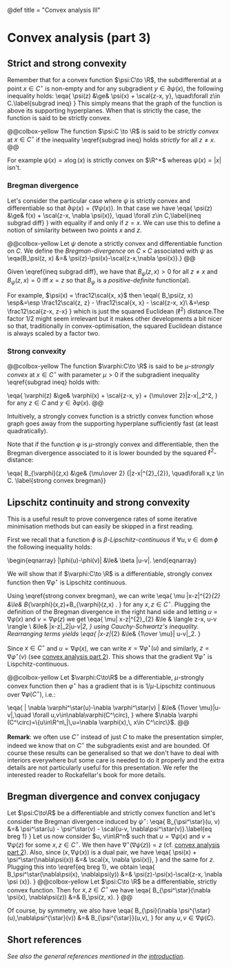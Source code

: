 @def title = "Convex analysis III"

# Convex analysis (part 3)

## Strict and strong convexity <!-- ✅ 13/9/2018 -->

Remember that for a convex function $\psi:C\to \R$, the subdifferential at a point $x\in C^\circ$ is non-empty and for any subgradient $y\in\partial \psi(x)$, the following inequality holds:
\eqa{
    \psi(z) &\ge& \psi(x) + \scal{z-x, y}, \quad\forall z\in C.\label{subgrad ineq}
}
This simply means that the graph of the function is above its supporting hyperplanes. When that is strictly the case, the function is said to be strictly convex.

@@colbox-yellow
The function $\psi:C \to \R$ is said to be *strictly convex* at $x\in C^\circ$ if the inequality \eqref{subgrad ineq} holds *strictly* for all $z\neq x$.
@@

For example $\psi(x)=x\log(x)$ is strictly convex on $\R^+$ whereas $\psi(x)=|x|$ isn't.

### Bregman divergence <!-- ✅ 13/9/2018 -->

Let's consider the particular case where $\psi$ is strictly convex and differentiable so that $\partial \psi(x)=\{\nabla \psi(x)\}$.
In that case we have
\eqa{
    \psi(z) &\ge& f(x) + \scal{z-x, \nabla \psi(x)}, \quad \forall z\in C,\label{ineq subgrad diff}
}
with equality if and only if $z=x$.
We can use this to define a notion of similarity between two points $x$ and $z$.

@@colbox-yellow
Let $\psi$ denote a strictly convex and differentiable function on $C$. We define the *Bregman-divergence* on $C\times C$ associated with $\psi$ as
\eqa{B_\psi(z, x) &=& \psi(z)-\psi(x)-\scal{z-x,\nabla \psi(x)}.}
@@

Given \eqref{ineq subgrad diff}, we have that $B_\psi(z, x)>0$ for all $z\neq x$ and $B_\psi(z, x)=0$ iff $x=z$ so that $B_\psi$ is a *positive-definite* function(al).

For example, $\psi(x) = \frac12\scal{x, x}$ then
\eqal{
    B_\psi(z, x) \esp&=\esp \frac12\scal{z, z} - \frac12\scal{x, x} - \scal{z-x, x}\\
                 &=\esp \frac12\scal{z-x, z-x}
}
which is just the squared Euclidean ($\ell^{2}$) distance.The factor $1/2$ might seem irrelevant but it makes other developments a bit nicer so that, traditionally in convex-optimisation, the squared Euclidean distance is always scaled by a factor two.

### Strong convexity <!-- ✅ 13/9/2018 -->

@@colbox-yellow
The function $\varphi:C\to \R$ is said to be $\mu$-*strongly convex* at $x\in C^\circ$ with parameter $\mu>0$ if the subgradient inequality \eqref{subgrad ineq} holds with:

\eqa{
    \varphi(z) &\ge& \varphi(x) + \scal{z-x, y} + {\mu\over 2}\|z-x\|_2^2,
}
for any $z\in C$ and $y\in\partial \varphi(x)$.
@@

Intuitively, a strongly convex function is a strictly convex function whose graph goes away from the supporting hyperplane sufficiently fast (at least quadratically).

Note that if the function $\varphi$ is $\mu$-strongly convex and differentiable, then the Bregman divergence associated to it is lower bounded by the squared $\ell^{2}$-distance:

\eqa{
B_{\varphi}(z,x) &\ge& {\mu\over 2} {\|z-x\|^{2}_{2}}, \quad\forall x,z \in C.
\label{strong convex bregman}}

## Lipschitz continuity and strong convexity

This is a useful result to prove convergence rates of some iterative minimisation methods but can easily be skipped in a first reading.

First we recall that a function $\phi$ is $\beta$*-Lipschitz-continuous* if $\forall u,v\in \text{dom}\, \phi$ the following inequality holds:

\begin{eqnarray}
\|\phi(u)-\phi(v)\| &\le& \beta \|u-v\|.
\end{eqnarray}

We will show that if $\varphi:C\to \R$ is a differentiable, strongly convex function then $\nabla \varphi^\star$ is Lipschitz continuous.

Using \eqref{strong convex bregman}, we can write
\eqa{
    \mu \|x-z\|^{2}_{2} &\le& B_{\varphi}(x,z)+B_{\varphi}(z,x) .
}
for any $x, z\in C^\circ$.
Plugging the definition of the Bregman divergence in the right hand side and letting $u=\nabla \varphi(x)$ and $v=\nabla \varphi(z)$ we get
\eqa{
    \mu\| x-z\|^{2}_{2} &\le & \langle z-x, u-v \rangle \\
       &\le& \|x-z\|_2\|u-v\|_2,
}
using Cauchy-Schwartz's inequality.
Rearranging terms yields
\eqa{
    \|x-z\|_{2} &\le& {1\over \mu}\| u-v\|_2.
}

Since $x\in C^\circ$ and $u=\nabla \varphi(x)$, we can write $x = \nabla \varphi^\star(u)$ and similarly, $z=\nabla\varphi^\star(v)$ (see [convex analysis part 2](/pub/csml/cvx_opti/ca_2.html)).
This shows that the gradient $\nabla\varphi^\star$ is Lispchitz-continuous.

@@colbox-yellow
Let $\varphi:C\to\R$ be a differentiable, $\mu$-strongly convex function then $\varphi^\star$ has a gradient that is is $1/\mu$-Lipschitz continuous over $\nabla \varphi(C^\circ)$, i.e.:

\eqa{
    \| \nabla \varphi^\star(u)-\nabla \varphi^\star(v)  \| &\le& {1\over \mu}\|u-v\|,\quad \forall u,v\in\nabla\varphi(C^\circ),
}
where $\nabla \varphi (C^\circ)=\{u\in\R^n\,|\,u=\nabla \varphi(x),\, x\in C^\circ\}$.
@@

**Remark**: we often use $C^\circ$ instead of just $C$ to make the presentation simpler, indeed we know that on $C^\circ$ the subgradients exist and are bounded.
Of course these results can be generalised so that we don't have to deal with interiors everywhere but some care is needed to do it properly and the extra details are not particularly useful for this presentation.
We refer the interested reader to Rockafellar's book for more details.

## Bregman divergence and convex conjugacy

Let $\psi:C\to\R$ be a differentiable and strictly convex function and let's consider the Bregman divergence induced by $\psi^\star$:
\eqa{
    B_{\psi^\star}(u, v) &=& \psi^\star(u) - \psi^\star(v) - \scal{u-v, \nabla\psi^\star(v)}.\label{eq breg 1}
}
Let us now consider $u, v\in\R^n$ such that $u=\nabla \psi(x)$ and $v=\nabla\psi(z)$ for some $x, z\in C^\circ$.
We then have $\nabla^\star(\nabla \psi (z)) = z$ (cf. [convex analysis part 2](/pub/csml/cvxopt/ca_2.html)). Also, since $(x, \nabla \psi(x))$ is a dual pair, we have
\eqa{
    \psi(x) + \psi^\star(\nabla\psi(x)) &=& \scal{x, \nabla \psi(x)},
}
and the same for $z$.
Plugging this into \eqref{eq breg 1}, we obtain
\eqa{
    B_\psi^\star(\nabla\psi(x), \nabla\psi(y)) &=& \psi(z)-\psi(x)-\scal{z-x, \nabla \psi (x)}.
}
@@colbox-yellow
Let $\psi:C\to \R$ be a differentiable, strictly convex function. Then for $x, z \in C^\circ$ we have
\eqa{
    B_{\psi^\star}(\nabla \psi(x), \nabla\psi(z)) &=& B_\psi(z, x).
}
@@

Of course, by symmetry, we also have
\eqa{
    B_{\psi}(\nabla \psi^{\star}(u),\nabla\psi^{\star}(v)) &=& B_{\psi^{\star}}(u,v),
}
for any $u, v\in\nabla\psi(C)$.


## Short references

*See also the general references mentioned in the [introduction](/pub/csml/cvxopt/intro.html).*
